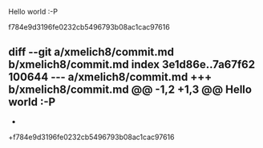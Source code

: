 Hello world :-P

f784e9d3196fe0232cb5496793b08ac1cac97616

diff --git a/xmelich8/commit.md b/xmelich8/commit.md
index 3e1d86e..7a67f62 100644
--- a/xmelich8/commit.md
+++ b/xmelich8/commit.md
@@ -1,2 +1,3 @@
 Hello world :-P
- 
+
+f784e9d3196fe0232cb5496793b08ac1cac97616

